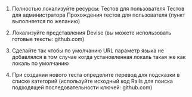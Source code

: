 1. Полностью локализуйте ресурсы:
  Тестов для пользователя
  Тестов для администратора
  Прохождения тестов для пользователя (пункт выполняется по желанию)

2. Локализуйте представления Devise (вы можете использовать готовые тексты: github.com)

3. Сделайте так чтобы по умолчанию URL параметр языка не добавлялся в том случае когда установленная локаль такая же как локаль по умолчанию

4. При создании нового теста определите перевод для подсказки в списке категорий (используйте исходный код Rails для поиска подходящей последовательности ключей: github.com)
